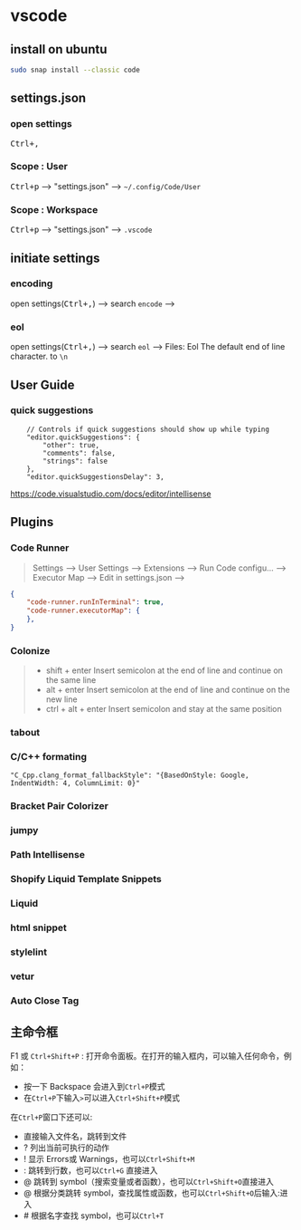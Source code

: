 # vscode

## install on ubuntu 

```bash
sudo snap install --classic code
```



## settings.json

### open settings

<kbd>Ctrl+,</kbd>

### Scope : User

<kbd>Ctrl+p</kbd> --> "settings.json" --> `~/.config/Code/User`

### Scope : Workspace

<kbd>Ctrl+p</kbd> --> "settings.json" --> `.vscode`



## initiate settings

### encoding

open settings(<kbd>Ctrl+,</kbd>) --> search `encode` --> 

### eol

open settings(<kbd>Ctrl+,</kbd>) --> search `eol`  --> Files: Eol The default end of line character. to `\n`



## User Guide

### quick suggestions

```
    // Controls if quick suggestions should show up while typing
    "editor.quickSuggestions": {
        "other": true,
        "comments": false,
        "strings": false
    },
    "editor.quickSuggestionsDelay": 3,
```

https://code.visualstudio.com/docs/editor/intellisense



## Plugins

### Code Runner

> Settings --> User Settings --> Extensions --> Run Code configu... --> Executor Map --> Edit in settings.json --> 

```json
{
    "code-runner.runInTerminal": true,
    "code-runner.executorMap": {
    },
}
```

### Colonize

> - shift + enter Insert semicolon at the end of line and continue on the same line
> - alt + enter Insert semicolon at the end of line and continue on the new line
> - ctrl + alt + enter Insert semicolon and stay at the same position

### tabout

### C/C++ formating

```
"C_Cpp.clang_format_fallbackStyle": "{BasedOnStyle: Google, IndentWidth: 4, ColumnLimit: 0}"
```

### Bracket Pair Colorizer

### jumpy

### Path Intellisense

### Shopify Liquid Template Snippets 

### Liquid

### html snippet

### stylelint

### vetur

### Auto Close Tag





## 主命令框

F1 或 `Ctrl+Shift+P` : 打开命令面板。在打开的输入框内，可以输入任何命令，例如：

* 按一下 Backspace 会进入到`Ctrl+P`模式
* 在`Ctrl+P`下输入`>`可以进入`Ctrl+Shift+P`模式

在`Ctrl+P`窗口下还可以:

* 直接输入文件名，跳转到文件
* ? 列出当前可执行的动作
* ! 显示 Errors或 Warnings，也可以`Ctrl+Shift+M`
* : 跳转到行数，也可以`Ctrl+G`
  直接进入
* @ 跳转到 symbol（搜索变量或者函数），也可以`Ctrl+Shift+O`直接进入
* @ 根据分类跳转 symbol，查找属性或函数，也可以`Ctrl+Shift+O`后输入:进入
* \# 根据名字查找 symbol，也可以`Ctrl+T`